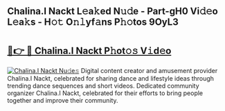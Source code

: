 ## Chalina.I Nackt L𝚎a𝚔ed N𝚞𝚍e - Part-gH0 Vi𝚍𝚎o L𝚎a𝚔s - H𝚘𝚝 O𝚗𝚕yf𝚊ns P𝚑𝚘tos 9OyL3

# <h2><a href="http://kf41w8l.oniu.top/?m=Chalina.I+Nackt">🔗👉 🔴 Chalina.I Nackt P𝚑ot𝚘𝚜 V𝚒d𝚎o</a></h2>

[![Chalina.I Nackt Nu𝚍e𝚜](https://i.imgur.com/0qMVB7G.gif)](http://kf41w8l.oniu.top/?m=Chalina.I+Nackt)
Digital content creator and amusement provider Chalina.I Nackt, celebrated for sharing dance and lifestyle ideas through trending dance sequences and short videos. Dedicated community organizer Chalina.I Nackt, celebrated for their efforts to bring people together and improve their community.  
